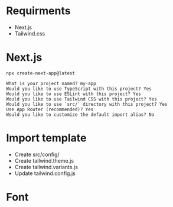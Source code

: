 
# Requirments 
- Next.js
- Tailwind.css

# Next.js

```npx create-next-app@latest```

```
What is your project named? my-app
Would you like to use TypeScript with this project? Yes
Would you like to use ESLint with this project? Yes
Would you like to use Tailwind CSS with this project? Yes
Would you like to use `src/` directory with this project? Yes
Use App Router (recommended)? Yes
Would you like to customize the default import alias? No
```


# Import template

- Create src/config/
- Create tailwind.theme.js
- Create tailwind.variants.js
- Update tailwind.config.js



# Font
